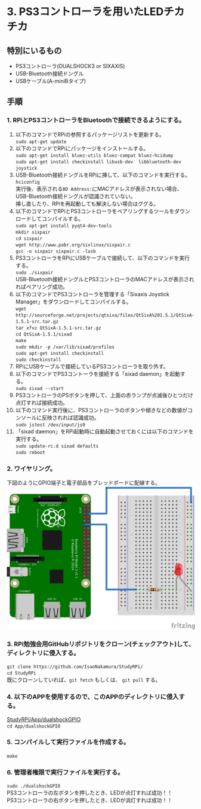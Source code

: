 # 3. PS3コントローラを用いたLEDチカチカ
## 特別にいるもの
* PS3コントローラ(DUALSHOCK3 or SIXAXIS)
* USB-Bluetooth接続ドングル
* USBケーブル(A-miniBタイプ)

## 手順
### 1. RPiとPS3コントローラをBluetoothで接続できるようにする。
1. 以下のコマンドでRPiの参照するパッケージリストを更新する。  
``sudo apt-get update``
2. 以下のコマンドでRPiにパッケージをインストールする。  
``sudo apt-get install bluez-utils bluez-compat bluez-hcidump``  
``sudo apt-get install checkinstall libusb-dev  libbluetooth-dev joystick``  
3.  USB-Bluetooth接続ドングルをRPiに挿して、以下のコマンドを実行する。  
``hciconfig``  
実行後、表示される``BD Address:``にMACアドレスが表示されない場合、USB-Bluetooth接続ドングルが認識されていない。  
挿し直したり、RPiを再起動しても解決しない場合はググる。  
4. 以下のコマンドでRPiとPS3コントローラをペアリングするツールをダウンロードしてコンパイルする。  
``sudo apt-get install pyqt4-dev-tools``  
``mkdir sixpair``  
``cd sixpair``  
``wget http://www.pabr.org/sixlinux/sixpair.c``  
``gcc -o sixpair sixpair.c -lusb``  
5. PS3コントローラをRPiにUSBケーブルで接続して、以下のコマンドを実行する。  
``sudo ./sixpair``  
USB-Bluetooth接続ドングルとPS3コントローラのMACアドレスが表示されればペアリング成功。
6. 以下のコマンドでPS3コントローラを管理する「Sixaxis Joystick Manager」をダウンロードしてコンパイルする。  
``wget http://sourceforge.net/projects/qtsixa/files/QtSixA%201.5.1/QtSixA-1.5.1-src.tar.gz``  
``tar xfvz QtSixA-1.5.1-src.tar.gz``  
``cd QtSixA-1.5.1/sixad``  
``make``  
``sudo mkdir -p /var/lib/sixad/profiles``  
``sudo apt-get install checkinstall``  
``sudo checkinstall``  
7. RPiにUSBケーブルで接続しているPS3コントローラを取り外す。  
8. 以下のコマンドでPS3コントーラを接続する「sixad daemon」を起動する。  
``sudo sixad --start``  
9. PS3コントローラのPSボタンを押して、上面の赤ランプが点滅後ひとつだけ点灯すれば接続成功。  
10. 以下のコマンド実行後に、PS3コントローラのボタンや傾きなどの数値がコンソールに反映されれば認識成功。  
``sudo jstest /dev/input/js0``  
11. 「sixad daemon」をRPi起動時に自動起動させておくには以下のコマンドを実行する。  
``sudo update-rc.d sixad defaults``  
``sudo reboot`` 

### 2. ワイヤリング。
下図のようにGPIO端子と電子部品をブレッドボードに配線する。  
![Wiring](https://github.com/IsaoNakamura/StudyRPi/blob/master/Doc/Wiring/RPi_WriteGPIO/RPi_WriteGPIO_bread.png?raw=true)

### 3. RPi勉強会用GitHubリポジトリをクローン(チェックアウト)して、ディレクトリに侵入する。  
``git clone https://github.com/IsaoNakamura/StudyRPi/``  
``cd StudyRPi``  
  既にクローンしていれば、``git fetch`` もしくは、 ``git pull`` する。

### 4. 以下のAPPを使用するので、このAPPのディレクトリに侵入する。  
[StudyRPi/App/dualshockGPIO](https://github.com/IsaoNakamura/StudyRPi/blob/master/App/dualshockGPIO)  
``cd App/dualshockGPIO`` 

### 5. コンパイルして実行ファイルを作成する。  
``make``  

### 6. 管理者権限で実行ファイルを実行する。  
``sudo ./dualshockGPIO``  
PS3コントローラの左ボタンを押したとき、LEDが点灯すれば成功！！  
PS3コントローラの右ボタンを押したとき、LEDが消灯すれば成功！！  
